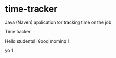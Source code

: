 # time-tracker
Java (Maven) application for tracking time on the job

Time tracker

Hello students!! Good morning!!


yo 
1
